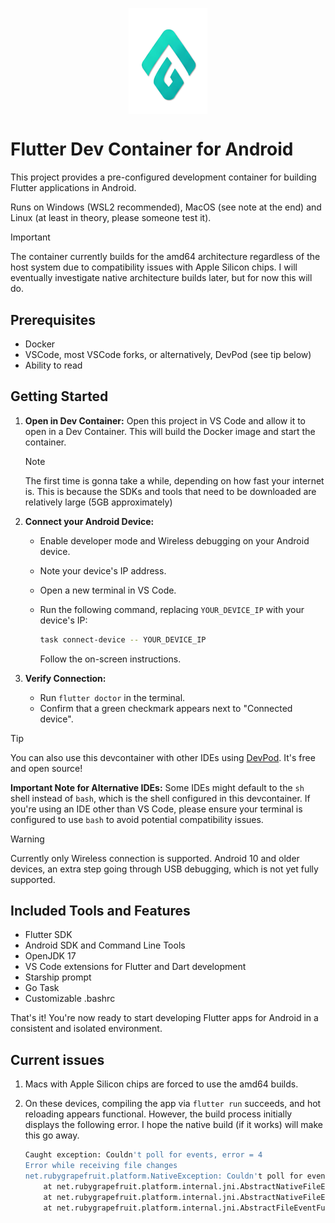<p align="center">
<img src="imgs/logo.png" alt="Logo" style="display: block; margin: 0 auto; width: 25%">
</p>

# Flutter Dev Container for Android

This project provides a pre-configured development container for building Flutter applications in Android.

Runs on Windows (WSL2 recommended), MacOS (see note at the end) and Linux (at least in theory, please someone test it).

> [!IMPORTANT]
> The container currently builds for the amd64 architecture regardless of the host system due to compatibility issues with Apple Silicon chips.
> I will eventually investigate native architecture builds later, but for now this will do.

## Prerequisites

- Docker
- VSCode, most VSCode forks, or alternatively, DevPod (see tip below)
- Ability to read

## Getting Started

1. **Open in Dev Container:** Open this project in VS Code and allow it to open in a Dev Container. This will build the Docker image and start the container.

    > [!NOTE]
    > The first time is gonna take a while, depending on how fast your internet is. This is because the SDKs and tools that need to be downloaded are relatively large (5GB approximately)

2. **Connect your Android Device:**

    * Enable developer mode and Wireless debugging on your Android device.
    * Note your device's IP address.
    * Open a new terminal in VS Code.
    * Run the following command, replacing `YOUR_DEVICE_IP` with your device's IP:

        ```bash
        task connect-device -- YOUR_DEVICE_IP
        ```

        Follow the on-screen instructions.

3. **Verify Connection:**

    * Run `flutter doctor` in the terminal.
    * Confirm that a green checkmark appears next to "Connected device".

> [!TIP]
> You can also use this devcontainer with other IDEs using [DevPod](https://devpod.sh/). It's free and open source!
>
> **Important Note for Alternative IDEs:** Some IDEs might default to the `sh` shell instead of `bash`, which is the shell configured in this devcontainer. If you're using an IDE other than VS Code, please ensure your terminal is configured to use `bash` to avoid potential compatibility issues.

> [!WARNING]
> Currently only Wireless connection is supported.
> Android 10 and older devices, an extra step going through USB debugging, which is not yet fully supported.

## Included Tools and Features

* Flutter SDK
* Android SDK and Command Line Tools
* OpenJDK 17
* VS Code extensions for Flutter and Dart development
* Starship prompt
* Go Task
* Customizable .bashrc

That's it! You're now ready to start developing Flutter apps for Android in a consistent and isolated environment.

## Current issues

1. Macs with Apple Silicon chips are forced to use the amd64 builds.
2. On these devices, compiling the app via `flutter run` succeeds, and hot reloading appears functional. However, the build process initially displays the following error. I hope the native build (if it works) will make this go away.

    ```sh
    Caught exception: Couldn't poll for events, error = 4
    Error while receiving file changes
    net.rubygrapefruit.platform.NativeException: Couldn't poll for events, error = 4
        at net.rubygrapefruit.platform.internal.jni.AbstractNativeFileEventFunctions$NativeFileWatcher.executeRunLoop0(Native Method)
        at net.rubygrapefruit.platform.internal.jni.AbstractNativeFileEventFunctions$NativeFileWatcher.executeRunLoop(AbstractNativeFileEventFunctions.java:42)
        at net.rubygrapefruit.platform.internal.jni.AbstractFileEventFunctions$AbstractFileWatcher$1.run(AbstractFileEventFunctions.java:154)
    ```

